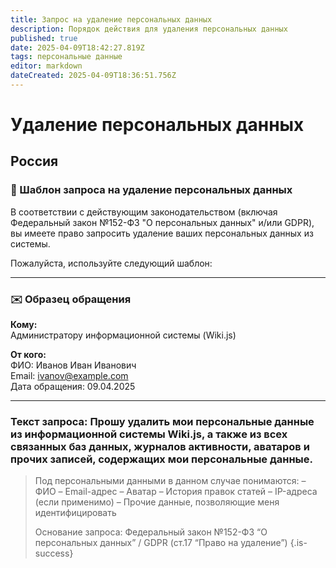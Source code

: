 ```yaml
---
title: Запрос на удаление персональных данных
description: Порядок действия для удаления персональных данных
published: true
date: 2025-04-09T18:42:27.819Z
tags: персональные данные
editor: markdown
dateCreated: 2025-04-09T18:36:51.756Z
---
```


# Удаление персональных данных
## Россия
### 📄 Шаблон запроса на удаление персональных данных

В соответствии с действующим законодательством (включая Федеральный закон №152-ФЗ "О персональных данных" и/или GDPR), вы имеете право запросить удаление ваших персональных данных из системы.

Пожалуйста, используйте следующий шаблон:

---

### ✉️ Образец обращения

**Кому:**  
Администратору информационной системы (Wiki.js)

**От кого:**  
ФИО: Иванов Иван Иванович  
Email: ivanov@example.com  
Дата обращения: 09.04.2025

---

### Текст запроса: Прошу удалить мои персональные данные из информационной системы Wiki.js, а также из всех связанных баз данных, журналов активности, аватаров и прочих записей, содержащих мои персональные данные.

> Под персональными данными в данном случае понимаются:
> – ФИО
> – Email-адрес
> – Аватар
> – История правок статей
> – IP-адреса (если применимо)
> – Прочие данные, позволяющие меня идентифицировать
> 
> Основание запроса: Федеральный закон №152-ФЗ “О персональных данных” / GDPR (ст.17 “Право на удаление”)
{.is-success}

